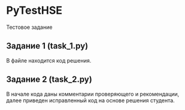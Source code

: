 # PyTestHSE
Тестовое задание

## Задание 1 (task_1.py)
В файле находится код решения.


## Задание 2 (task_2.py)
В начале кода даны комментарии проверяющего и рекомендации, далее приведен исправленный код на основе решения студента.
